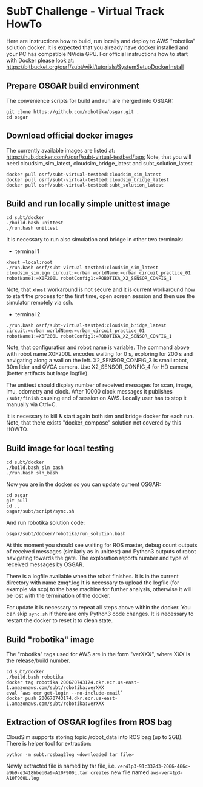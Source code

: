 # SubT Challenge - Virtual Track HowTo

Here are instructions how to build, run locally and deploy to AWS "robotika" solution docker.
It is expected that you already have docker installed and your PC has compatible NVidia GPU.
For official instructions how to start with Docker please look at:
  https://bitbucket.org/osrf/subt/wiki/tutorials/SystemSetupDockerInstall


## Prepare OSGAR build environment
The convenience scripts for build and run are merged into OSGAR:
```
git clone https://github.com/robotika/osgar.git .
cd osgar
```

## Download official docker images
The currently available images are listed at:
  https://hub.docker.com/r/osrf/subt-virtual-testbed/tags
Note, that you will need cloudsim_sim_latest, cloudsim_bridge_latest and subt_solution_latest
```
docker pull osrf/subt-virtual-testbed:cloudsim_sim_latest
docker pull osrf/subt-virtual-testbed:cloudsim_bridge_latest
docker pull osrf/subt-virtual-testbed:subt_solution_latest
```

## Build and run locally simple unittest image
```
cd subt/docker
./build.bash unittest
./run.bash unittest
```

It is necessary to run also simulation and bridge in other two terminals:
- terminal 1
```
xhost +local:root
./run.bash osrf/subt-virtual-testbed:cloudsim_sim_latest cloudsim_sim.ign circuit:=urban worldName:=urban_circuit_practice_01 robotName1:=X0F200L robotConfig1:=ROBOTIKA_X2_SENSOR_CONFIG_1
```
Note, that `xhost` workaround is not secure and it is current workaround how to start the process for the first time,
open screen session and then use the simulator remotely via ssh.

- terminal 2
```
./run.bash osrf/subt-virtual-testbed:cloudsim_bridge_latest circuit:=urban worldName:=urban_circuit_practice_01 robotName1:=X0F200L robotConfig1:=ROBOTIKA_X2_SENSOR_CONFIG_1
```

Note, that configuration and robot name is variable. The command above with robot name X0F200L encodes waiting for 0 s,
exploring for 200 s and navigating along a wall on the left.
X2_SENSOR_CONFIG_3 is small robot, 30m lidar and QVGA camera. Use X2_SENSOR_CONFIG_4 for HD camera (better artifacts
but large logfile).

The unittest should display number of received messages for scan, image, imu, odometry and clock. After 10000 clock
messages it publishes `/subt/finish` causing end of session on AWS. Locally user has to stop it manually via Ctrl+C.

It is necessary to kill & start again both sim and bridge docker for each run. Note, that there exists "docker_compose"
solution not covered by this HOWTO.


## Build image for local testing
```
cd subt/docker
./build.bash sln_bash
./run.bash sln_bash
```

Now you are in the docker so you can update current OSGAR:
```
cd osgar
git pull
cd ..
osgar/subt/script/sync.sh
```
And run robotika solution code:
```
osgar/subt/docker/robotika/run_solution.bash
```

At this moment you should see waiting for ROS master, debug count outputs of received messages
(similarly as in unittest) and Python3 outputs of robot navigating towards the gate. The exploration reports
number and type of received messages by OSGAR.

There is a logfile available when the robot finishes. It is in the current directory with name zmq*.log
It is necessary to upload the logfile (for example via scp) to the base machine for further analysis, otherwise
it will be lost with the termination of the docker.

For update it is necessary to repeat all steps above within the docker. You can skip `sync.sh` if there are only
Python3 code changes. It is necessary to restart the docker to reset it to clean state.


## Build "robotika" image

The "robotika" tags used for AWS are in the form "verXXX", where XXX is the release/build number.

```
cd subt/docker
./build.bash robotika
docker tag robotika 200670743174.dkr.ecr.us-east-1.amazonaws.com/subt/robotika:verXXX
eval `aws ecr get-login --no-include-email`
docker push 200670743174.dkr.ecr.us-east-1.amazonaws.com/subt/robotika:verXXX
```


## Extraction of OSGAR logfiles from ROS bag

CloudSim supports storing topic /robot_data into ROS bag (up to 2GB). There is helper tool for extraction:
```
python -m subt.rosbag2log <downloaded tar file>
```

Newly extracted file is named by tar file, i.e. `ver41p3-91c332d3-2066-466c-a9b9-e3418bbeb0a9-A10F900L.tar creates`
new file named `aws-ver41p3-A10F900L.log`
